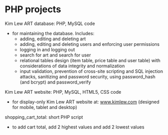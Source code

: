 # PHP projects

Kim Lew ART database: PHP, MySQL code
- for maintaining the database. Includes:
  - adding, editing and deleting art
  - adding, editing and deleting users and enforcing user permissions
  - logging in and logging out
  - search for art and search for user
  - relational tables design (item table, price table and user table) with considerations of data integrity 
and normalization
  - input validation, prevention of cross-site scripting and SQL injection attacks, sanitizing and
password security, using password_hash (and bcrypt) and password_verify

Kim Lew ART website: PHP, MySQL, HTML5, CSS code 
- for display-only Kim Lew ART website at: www.kimlew.com (designed for mobile, tablet and desktop)

shopping_cart_total: short PHP script
- to add cart total, add 2 highest values and add 2 lowest values
